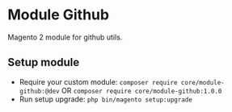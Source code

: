 # Module Github

Magento 2 module for github utils.

## Setup module

- Require your custom module: `composer require core/module-github:@dev` OR `composer require core/module-github:1.0.0`
- Run setup upgrade: `php bin/magento setup:upgrade`

